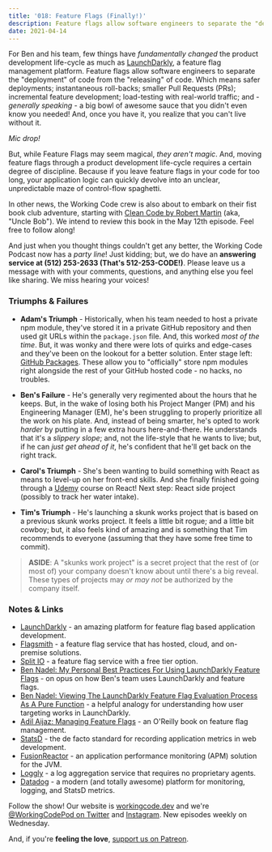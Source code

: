 ```yaml
---
title: '018: Feature Flags (Finally!)'
description: Feature flags allow software engineers to separate the "deployment" of code from the "releasing" of code. Which means safer deployments; instantaneous roll-backs; smaller Pull Requests (PRs); incremental feature development; load-testing with real-world traffic; and - generally speaking - a big bowl of awesome sauce that you didn't even know you needed!
date: 2021-04-14
---
```


<script async defer onload="redcircleIframe();" src="https://api.podcache.net/embedded-player/sh/30227421-bc27-45c2-bfb4-861def7dd4cc/ep/4744bc75-9c60-40cd-98ee-a3eb9683c895"></script><div class="redcirclePlayer-4744bc75-9c60-40cd-98ee-a3eb9683c895"></div>

For Ben and his team, few things have _fundamentally changed_ the product development life-cycle as much as [LaunchDarkly][launchdarkly], a feature flag management platform. Feature flags allow software engineers to separate the "deployment" of code from the "releasing" of code. Which means safer deployments; instantaneous roll-backs; smaller Pull Requests (PRs); incremental feature development; load-testing with real-world traffic; and - _generally speaking_ - a big bowl of awesome sauce that you didn't even know you needed! And, once you have it, you realize that you can't live without it.

_Mic drop!_

But, while Feature Flags may seem magical, _they aren't magic_. And, moving feature flags through a product development life-cycle requires a certain degree of discipline. Because if you leave feature flags in your code for too long, your application logic can quickly devolve into an unclear, unpredictable maze of control-flow spaghetti.

In other news, the Working Code crew is also about to embark on their fist book club adventure, starting with [Clean Code by Robert Martin][clean-code] (aka, "Uncle Bob"). We intend to review this book in the May 12th episode. Feel free to follow along!

And just when you thought things couldn't get any better, the Working Code Podcast now has a _party line_! Just kidding; but, we do have an **answering service at (512) 253-2633 (That's 512-253-CODE!)**. Please leave us a message with with your comments, questions, and anything else you feel like sharing. We miss hearing your voices!

### Triumphs &amp; Failures

* **Adam's Triumph** - Historically, when his team needed to host a private npm module, they've stored it in a private GitHub repository and then used git URLs within the `package.json` file. And, this worked _most of the time_. But, it was wonky and there were lots of quirks and edge-cases and they've been on the lookout for a better solution. Enter stage left: [GitHub Packages][github-packages]. These allow you to "officially" store npm modules right alongside the rest of your GitHub hosted code - no hacks, no troubles.

* **Ben's Failure** - He's generally very regimented about the hours that he keeps. But, in the wake of losing both his Project Manger (PM) and his Engineering Manager (EM), he's been struggling to properly prioritize all the work on his plate. And, instead of being smarter, he's opted to work _harder_ by putting in a few extra hours here-and-there. He understands that it's a _slippery slope_; and, not the life-style that he wants to live; but, if he can _just get ahead of it_, he's confident that he'll get back on the right track.

* **Carol's Triumph** - She's been wanting to build something with React as means to level-up on her front-end skills. And she finally finished going through a [Udemy][udemy] course on React! Next step: React side project (possibly to track her water intake).

* **Tim's Triumph** - He's launching a skunk works project that is based on a previous skunk works project. It feels a little bit rogue; and a little bit cowboy; but, it also feels kind of amazing and is something that Tim recommends to everyone (assuming that they have some free time to commit).

> **ASIDE**: A "skunks work project" is a secret project that the rest of (or most of) your company doesn't know about until there's a big reveal. These types of projects may _or may not_ be authorized by the company itself.

### Notes &amp; Links

* [LaunchDarkly][launchdarkly] - an amazing platform for feature flag based application development.
* [Flagsmith](https://www.flagsmith.com/) - a feature flag service that has hosted, cloud, and on-premise solutions.
* [Split IO](https://www.split.io/) - a feature flag service with a free tier option.
* [Ben Nadel: My Personal Best Practices For Using LaunchDarkly Feature Flags](https://www.bennadel.com/blog/3766-my-personal-best-practices-for-using-launchdarkly-feature-flags.htm) - on opus on how Ben's team uses LaunchDarkly and feature flags.
* [Ben Nadel: Viewing The LaunchDarkly Feature Flag Evaluation Process As A Pure Function](https://www.bennadel.com/blog/3612-viewing-the-launchdarkly-feature-flag-evaluation-process-as-a-pure-function.htm) - a helpful analogy for understanding how user targeting works in LaunchDarkly.
* [Adil Aijaz: Managing Feature Flags](https://www.oreilly.com/library/view/managing-feature-flags/9781492028598/) - an O'Reilly book on feature flag management.
* [StatsD](https://github.com/statsd/statsd) - the de facto standard for recording application metrics in web development.
* [FusionReactor](https://www.fusion-reactor.com/) - an application performance monitoring (APM) solution for the JVM.
* [Loggly](https://www.loggly.com/) - a log aggregation service that requires no proprietary agents.
* [Datadog](https://www.datadoghq.com/) - a modern (and totally awesome) platform for monitoring, logging, and StatsD metrics.

Follow the show! Our website is [workingcode.dev][working-code] and we're [@WorkingCodePod on Twitter][working-code-twitter] and [Instagram][working-code-instagram]. New episodes weekly on Wednesday.

And, if you're **feeling the love**, [support us on Patreon][working-code-patreon].


[clean-code]: https://www.amazon.com/Clean-Code-Handbook-Software-Craftsmanship-ebook/dp/B001GSTOAM

[github-packages]: https://github.com/features/packages

[launchdarkly]: https://launchdarkly.com/

[udemy]: https://www.udemy.com/

[working-code]: https://workingcode.dev/

[working-code-instagram]: https://www.instagram.com/workingcodepod/

[working-code-patreon]: https://www.patreon.com/workingcodepod

[working-code-twitter]: https://twitter.com/WorkingCodePod

